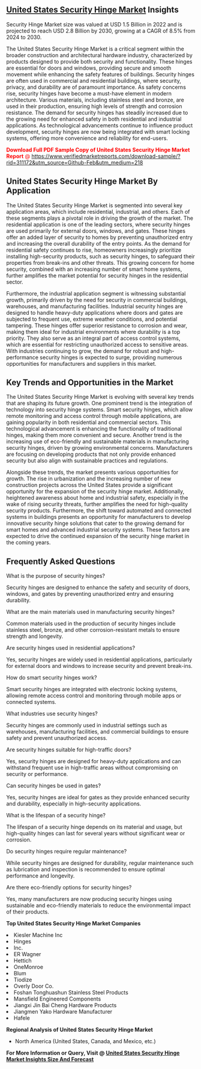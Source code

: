 <h2><a href="https://www.verifiedmarketreports.com/download-sample/?rid=311172&amp;utm_source=Github-Feb&amp;utm_medium=218" target="_blank">United States Security Hinge Market</a> Insights</h2><p>Security Hinge Market size was valued at USD 1.5 Billion in 2022 and is projected to reach USD 2.8 Billion by 2030, growing at a CAGR of 8.5% from 2024 to 2030.</p><p> <p>The United States Security Hinge Market is a critical segment within the broader construction and architectural hardware industry, characterized by products designed to provide both security and functionality. These hinges are essential for doors and windows, providing secure and smooth movement while enhancing the safety features of buildings. Security hinges are often used in commercial and residential buildings, where security, privacy, and durability are of paramount importance. As safety concerns rise, security hinges have become a must-have element in modern architecture. Various materials, including stainless steel and bronze, are used in their production, ensuring high levels of strength and corrosion resistance. The demand for security hinges has steadily increased due to the growing need for enhanced safety in both residential and industrial applications. As technological advancements continue to influence product development, security hinges are now being integrated with smart locking systems, offering more convenience and reliability for end-users. <p><span class=""><span style="color: #ff0000;"><strong>Download Full PDF Sample Copy of United States Security Hinge Market Report</strong> @ </span><a href="https://www.verifiedmarketreports.com/download-sample/?rid=311172&amp;utm_source=Github-Feb&amp;utm_medium=218" target="_blank">https://www.verifiedmarketreports.com/download-sample/?rid=311172&amp;utm_source=Github-Feb&amp;utm_medium=218</a></span></p></p> <h2>United States Security Hinge Market By Application</h2> <p>The United States Security Hinge Market is segmented into several key application areas, which include residential, industrial, and others. Each of these segments plays a pivotal role in driving the growth of the market. The residential application is one of the leading sectors, where security hinges are used primarily for external doors, windows, and gates. These hinges offer an added layer of security to homes by preventing unauthorized entry and increasing the overall durability of the entry points. As the demand for residential safety continues to rise, homeowners increasingly prioritize installing high-security products, such as security hinges, to safeguard their properties from break-ins and other threats. This growing concern for home security, combined with an increasing number of smart home systems, further amplifies the market potential for security hinges in the residential sector. <p>Furthermore, the industrial application segment is witnessing substantial growth, primarily driven by the need for security in commercial buildings, warehouses, and manufacturing facilities. Industrial security hinges are designed to handle heavy-duty applications where doors and gates are subjected to frequent use, extreme weather conditions, and potential tampering. These hinges offer superior resistance to corrosion and wear, making them ideal for industrial environments where durability is a top priority. They also serve as an integral part of access control systems, which are essential for restricting unauthorized access to sensitive areas. With industries continuing to grow, the demand for robust and high-performance security hinges is expected to surge, providing numerous opportunities for manufacturers and suppliers in this market. <h2>Key Trends and Opportunities in the Market</h2> <p>The United States Security Hinge Market is evolving with several key trends that are shaping its future growth. One prominent trend is the integration of technology into security hinge systems. Smart security hinges, which allow remote monitoring and access control through mobile applications, are gaining popularity in both residential and commercial sectors. This technological advancement is enhancing the functionality of traditional hinges, making them more convenient and secure. Another trend is the increasing use of eco-friendly and sustainable materials in manufacturing security hinges, driven by growing environmental concerns. Manufacturers are focusing on developing products that not only provide enhanced security but also align with sustainable practices and regulations. <p>Alongside these trends, the market presents various opportunities for growth. The rise in urbanization and the increasing number of new construction projects across the United States provide a significant opportunity for the expansion of the security hinge market. Additionally, heightened awareness about home and industrial safety, especially in the wake of rising security threats, further amplifies the need for high-quality security products. Furthermore, the shift toward automated and connected systems in buildings presents an opportunity for manufacturers to develop innovative security hinge solutions that cater to the growing demand for smart homes and advanced industrial security systems. These factors are expected to drive the continued expansion of the security hinge market in the coming years. <h2>Frequently Asked Questions</h2> <p>What is the purpose of security hinges?</p> <p>Security hinges are designed to enhance the safety and security of doors, windows, and gates by preventing unauthorized entry and ensuring durability.</p> <p>What are the main materials used in manufacturing security hinges?</p> <p>Common materials used in the production of security hinges include stainless steel, bronze, and other corrosion-resistant metals to ensure strength and longevity.</p> <p>Are security hinges used in residential applications?</p> <p>Yes, security hinges are widely used in residential applications, particularly for external doors and windows to increase security and prevent break-ins.</p> <p>How do smart security hinges work?</p> <p>Smart security hinges are integrated with electronic locking systems, allowing remote access control and monitoring through mobile apps or connected systems.</p> <p>What industries use security hinges?</p> <p>Security hinges are commonly used in industrial settings such as warehouses, manufacturing facilities, and commercial buildings to ensure safety and prevent unauthorized access.</p> <p>Are security hinges suitable for high-traffic doors?</p> <p>Yes, security hinges are designed for heavy-duty applications and can withstand frequent use in high-traffic areas without compromising on security or performance.</p> <p>Can security hinges be used in gates?</p> <p>Yes, security hinges are ideal for gates as they provide enhanced security and durability, especially in high-security applications.</p> <p>What is the lifespan of a security hinge?</p> <p>The lifespan of a security hinge depends on its material and usage, but high-quality hinges can last for several years without significant wear or corrosion.</p> <p>Do security hinges require regular maintenance?</p> <p>While security hinges are designed for durability, regular maintenance such as lubrication and inspection is recommended to ensure optimal performance and longevity.</p> <p>Are there eco-friendly options for security hinges?</p> <p>Yes, many manufacturers are now producing security hinges using sustainable and eco-friendly materials to reduce the environmental impact of their products.</p> </p><p><strong>Top United States Security Hinge Market Companies</strong></p><div data-test-id=""><p><li>Kiesler Machine Inc</li><li> Hinges</li><li> Inc.</li><li> ER Wagner</li><li> Hettich</li><li> OneMonroe</li><li> Blum</li><li> Tiodize</li><li> Overly Door Co.</li><li> Foshan Tonghuashun Stainless Steel Products</li><li> Mansfield Engineered Components</li><li> Jiangxi Jin Bai Cheng Hardware Products</li><li> Jiangmen Yako Hardware Manufacturer</li><li> Hafele</li></p><div><strong>Regional Analysis of&nbsp;United States Security Hinge Market</strong></div><ul><li dir="ltr"><p dir="ltr">North America&nbsp;(United States, Canada, and Mexico, etc.)</p></li></ul><p><strong>For More Information or Query, Visit @&nbsp;</strong><strong><a href="https://www.verifiedmarketreports.com/product/security-hinge-market/?utm_source=Github-Feb&amp;utm_medium=218" target="_blank">United States Security Hinge Market Insights Size And Forecast</a></strong></p></div>
